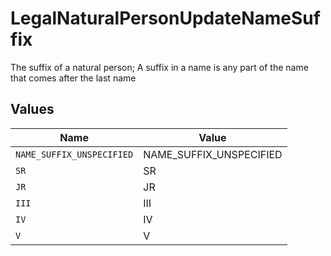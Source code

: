 # LegalNaturalPersonUpdateNameSuffix

The suffix of a natural person; A suffix in a name is any part of the name that comes after the last name


## Values

| Name                      | Value                     |
| ------------------------- | ------------------------- |
| `NAME_SUFFIX_UNSPECIFIED` | NAME_SUFFIX_UNSPECIFIED   |
| `SR`                      | SR                        |
| `JR`                      | JR                        |
| `III`                     | III                       |
| `IV`                      | IV                        |
| `V`                       | V                         |